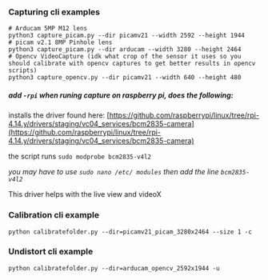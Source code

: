 
### Capturing cli examples
```
# Arducam 5MP M12 lens
python3 capture_picam.py --dir picamv21 --width 2592 --height 1944
# picam v2.1 8MP Pinhole lens
python3 capture_picam.py --dir arducam --width 3280 --height 2464
# Opencv VideoCapture (idk what crop of the sensor it uses so you should calibrate with opencv captures to get better results in opencv scripts)
python3 capture_opencv.py --dir picamv21 --width 640 --height 480
```

##### add `-rpi` when runing capture on raspberry pi, does the following:
installs the driver found here: [https://github.com/raspberrypi/linux/tree/rpi-4.14.y/drivers/staging/vc04_services/bcm2835-camera](https://github.com/raspberrypi/linux/tree/rpi-4.14.y/drivers/staging/vc04_services/bcm2835-camera)

the script runs `sudo modprobe bcm2835-v4l2`

_you may have to use `sudo nano /etc/ modules` then add the line `bcm2835-v4l2`_

This driver helps with the live view and videoX

### Calibration cli example
```
python calibratefolder.py --dir=picamv21_picam_3280x2464 --size 1 -c
```

### Undistort cli example
```
python calibratefolder.py --dir=arducam_opencv_2592x1944 -u
```
